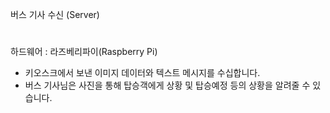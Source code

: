 버스 기사 수신 (Server)
#
하드웨어 : 라즈베리파이(Raspberry Pi)

 - 키오스크에서 보낸 이미지 데이터와 텍스트 메시지를 수십합니다.
 - 버스 기사님은 사진을 통해 탑승객에게 상황 및 탑승예정 등의 상황을 알려줄 수 있습니다.
